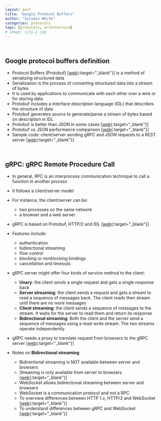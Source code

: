 ```yaml
---
layout: post
title: "Google Protocol Buffers"
author: "Sylvain White"
categories: protocols
tags: [protocols, architecture]
# image: city-2.jpg
---
```


<br/>

## Google protocol buffers definition

* Protocol Buffers (Protobuf) [[web](https://en.wikipedia.org/wiki/Protocol_Buffers){:target="_blank"}] is a method of serializing structured data
* Serialization is the process of converting structured data into a stream of bytes
* It is used by applications to communicate with each other over a wire or for storing data 
* Protobuf includes a interface description language (IDL) that describes the structure of data 
* Protobuf generates source to generate/parse a stream of bytes based on description in IDL
* Protobuf is better than JSON in some cases [[web](https://codeclimate.com/blog/choose-protocol-buffers/){:target="_blank"}]
* Protobuf vs JSON performance comparison [[web](https://auth0.com/blog/beating-json-performance-with-protobuf/){:target="_blank"}]
* Sample code: client/server sending gRPC and JSON requests to a REST server [[web](https://medium.com/swlh/supercharge-your-rest-apis-with-protobuf-b38d3d7a28d3){:target="_blank"}]

<br/>

## gRPC: gRPC Remote Procedure Call

* In general, RPC is an interprocess communication technique to call a function in another process
* It follows a client/server model
* For instance, the client/server can be:
    * two processes on the same network
    * a browser and a web server
* gRPC is based on Protobuf, HTTP/2 and IDL [[web](https://en.wikipedia.org/wiki/GRPC){:target="_blank"}]
* Features include:
    * authentication
    * bidirectional streaming
    * flow control
    * blocking or nonblocking bindings
    * cancellation and timeouts

* gRPC server might offer four kinds of service method to the client:
    * **Unary**: the client sends a single request and gets a single response back
    * **Server streaming**: the client sends a request and gets a stream to read a sequence of messages back. The client reads then stream until there are no more messages
    * **Client streaming**: the client sends a sequence of messages to the stream. It waits for the server to read them and return its response
    * **Bidirectional streaming**: Both the client and the server send a sequence of messages using a read-write stream. The two streams operate independently

* gRPC needs a proxy to translate request from browsers to the gRPC server [[web](https://grpc.io/blog/state-of-grpc-web/#the-grpc-web-spec){:target="_blank"}]
* Notes on **Bidirectional streaming**
    * Bidirectional streaming is NOT available between server and browsers
    * Streaming is only available from server to browsers [[web](https://grpc.io/blog/state-of-grpc-web/#feature-sets){:target="_blank"}]
    * WebSocket allows bidirectional streaming between server and browsers
    * WebSocket is a communication protocol and not a RPC
    * To overview differences between HTTP 1.x, HTTP/2 and WebSocket [[web](https://www.infoq.com/articles/websocket-and-http2-coexist/){:target="_blank"}]
    * To understand differences between gRPC and WebSocket [[web](https://news.ycombinator.com/item?id=17278363){:target="_blank"}]
    
    


